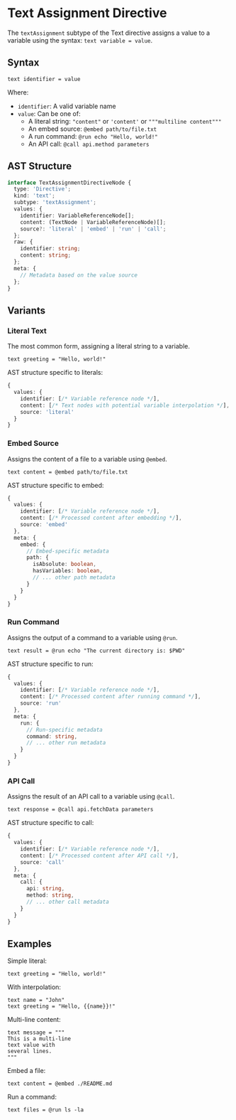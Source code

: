 # Text Assignment Directive

The `textAssignment` subtype of the Text directive assigns a value to a variable using the syntax: `text variable = value`.

## Syntax

```
text identifier = value
```

Where:
- `identifier`: A valid variable name
- `value`: Can be one of:
  - A literal string: `"content"` or `'content'` or `"""multiline content"""`
  - An embed source: `@embed path/to/file.txt`
  - A run command: `@run echo "Hello, world!"`
  - An API call: `@call api.method parameters`

## AST Structure

```typescript
interface TextAssignmentDirectiveNode {
  type: 'Directive';
  kind: 'text';
  subtype: 'textAssignment';
  values: {
    identifier: VariableReferenceNode[];
    content: (TextNode | VariableReferenceNode)[];
    source?: 'literal' | 'embed' | 'run' | 'call';
  };
  raw: {
    identifier: string;
    content: string;
  };
  meta: {
    // Metadata based on the value source
  };
}
```

## Variants

### Literal Text

The most common form, assigning a literal string to a variable.

```
text greeting = "Hello, world!"
```

AST structure specific to literals:
```typescript
{
  values: {
    identifier: [/* Variable reference node */],
    content: [/* Text nodes with potential variable interpolation */],
    source: 'literal'
  }
}
```

### Embed Source

Assigns the content of a file to a variable using `@embed`.

```
text content = @embed path/to/file.txt
```

AST structure specific to embed:
```typescript
{
  values: {
    identifier: [/* Variable reference node */],
    content: [/* Processed content after embedding */],
    source: 'embed'
  },
  meta: {
    embed: {
      // Embed-specific metadata
      path: {
        isAbsolute: boolean,
        hasVariables: boolean,
        // ... other path metadata
      }
    }
  }
}
```

### Run Command

Assigns the output of a command to a variable using `@run`.

```
text result = @run echo "The current directory is: $PWD"
```

AST structure specific to run:
```typescript
{
  values: {
    identifier: [/* Variable reference node */],
    content: [/* Processed content after running command */],
    source: 'run'
  },
  meta: {
    run: {
      // Run-specific metadata
      command: string,
      // ... other run metadata
    }
  }
}
```

### API Call

Assigns the result of an API call to a variable using `@call`.

```
text response = @call api.fetchData parameters
```

AST structure specific to call:
```typescript
{
  values: {
    identifier: [/* Variable reference node */],
    content: [/* Processed content after API call */],
    source: 'call'
  },
  meta: {
    call: {
      api: string,
      method: string,
      // ... other call metadata
    }
  }
}
```

## Examples

Simple literal:
```
text greeting = "Hello, world!"
```

With interpolation:
```
text name = "John"
text greeting = "Hello, {{name}}!"
```

Multi-line content:
```
text message = """
This is a multi-line
text value with
several lines.
"""
```

Embed a file:
```
text content = @embed ./README.md
```

Run a command:
```
text files = @run ls -la
```